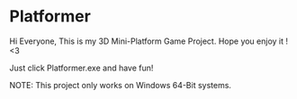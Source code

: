 # Platformer

Hi Everyone, This is my 3D Mini-Platform Game Project. Hope you enjoy it ! <3

Just click Platformer.exe and have fun!

NOTE: This project only works on Windows 64-Bit systems.
